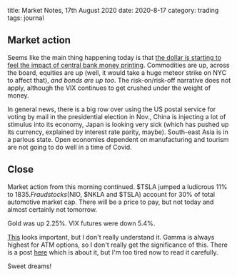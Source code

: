 title: Market Notes, 17th August 2020
date: 2020-8-17
category: trading
tags: journal

## Market action

Seems like the main thing happening today is that [the dollar is starting to feel the impact of central bank money printing](https://www.forexlive.com/news/!/usdjpy-falls-below-10600-as-dollar-weakness-extends-20200817).
Commodities are up, across the board, 
equities are up (well, it would take a huge meteor strike on NYC to affect that),
*and bonds are up too*.
The risk-on/risk-off narrative does not apply, although the VIX continues to get crushed under the weight of money.

In general news, there is a big row over using the US postal service for voting by mail in the presidential election in Nov., 
China is injecting a lot of stimulus into its economy,
Japan is looking very sick (which has pushed up its currency, explained by interest rate parity, maybe).
South-east Asia is in a parlous state. 
Open economies dependent on manufacturing and tourism are not going to do well in a time of Covid.

## Close

Market action from this morning continued.
$TSLA jumped a ludicrous 11% to $1835. 
Fraud stocks ($NIO, $NKLA and $TSLA) account for 30% of total automotive market cap.
There will be a price to pay, but not today and almost certainly not tomorrow.

Gold was up 2.25%. VIX futures were down 5.4%. 

[This](https://themarketear.com/posts/c3mlgLAUTG) looks important, but I don't really understand it. Gamma is always highest for ATM options, so I don't really get the significance of this.
There is a post [here](https://www.zerohedge.com/markets/nomura-heres-what-fridays-gamma-unclenching-means-nasdaq) which is about it, but I'm too tired now to read it carefully.

Sweet dreams!





